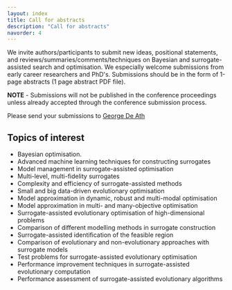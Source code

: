 ```yaml
---
layout: index
title: Call for abstracts
description: "Call for abstracts"
navorder: 4
---
```


We invite authors/participants to submit new ideas, positional statements, and reviews/summaries/comments/techniques on Bayesian and surrogate-assisted search and optimisation. We especially welcome submissions from early career researchers and PhD's. Submissions should be in the form of 1-page abstracts (1 page abstract PDF file). 

**NOTE** - Submissions will not be published in the conference proceedings unless already accepted through the conference submission process. 

Please send your submissions to [George De Ath](g.de.ath@exeter.ac.uk)

## Topics of interest

- Bayesian optimisation.
- Advanced machine learning techniques for constructing surrogates
- Model management in surrogate-assisted optimisation
- Multi-level, multi-fidelity surrogates
- Complexity and efficiency of surrogate-assisted methods
- Small and big data-driven evolutionary optimisation
- Model approximation in dynamic, robust and multi-modal optimisation
- Model approximation in multi- and many-objective optimisation
- Surrogate-assisted evolutionary optimisation of high-dimensional problems
- Comparison of different modelling methods in surrogate construction
- Surrogate-assisted identification of the feasible region
- Comparison of evolutionary and non-evolutionary approaches with surrogate models
- Test problems for surrogate-assisted evolutionary optimisation
- Performance improvement techniques in surrogate-assisted evolutionary computation
- Performance assessment of surrogate-assisted evolutionary algorithms
